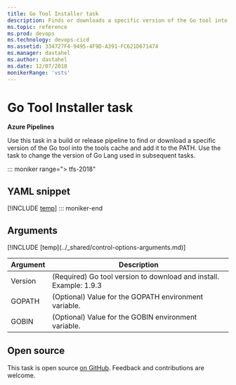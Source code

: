 ```yaml
---
title: Go Tool Installer task
description: Finds or downloads a specific version of the Go tool into the tools cache and adds it to the PATH
ms.topic: reference
ms.prod: devops
ms.technology: devops-cicd
ms.assetid: 334727F4-9495-4F9D-A391-FC621D671474
ms.manager: dastahel
ms.author: dastahel
ms.date: 12/07/2018
monikerRange: 'vsts'
---
```


# Go Tool Installer task

**Azure Pipelines**

Use this task in a build or release pipeline to find or download a specific version of the Go tool into the
tools cache and add it to the PATH. Use the task to change the version of Go Lang used in subsequent tasks.

::: moniker range="> tfs-2018"
## YAML snippet
[!INCLUDE [temp](../_shared/yaml/GoToolV0.md)]
::: moniker-end

## Arguments

<table><thead><tr><th>Argument</th><th>Description</th></tr></thead>
<tr><td>Version</td><td>(Required) Go tool version to download and install. Example: 1.9.3</td></tr>
<tr><td>GOPATH</td><td>(Optional) Value for the GOPATH environment variable.</td></tr>
<tr><td>GOBIN</td><td>(Optional) Value for the GOBIN environment variable.</td></tr>
[!INCLUDE [temp](../_shared/control-options-arguments.md)]
</table>

## Open source

This task is open source [on GitHub](https://github.com/Microsoft/azure-pipelines-tasks). Feedback and contributions are welcome.
